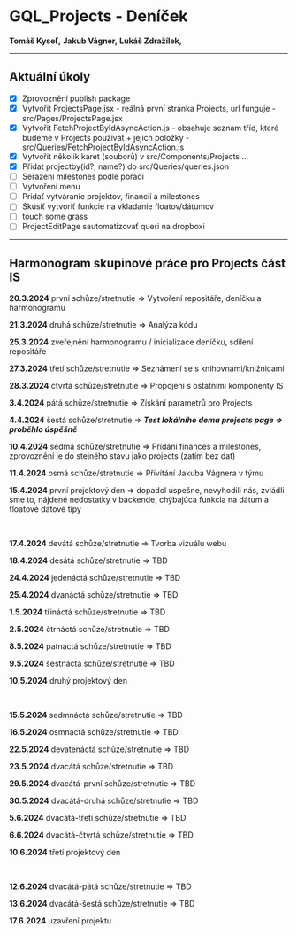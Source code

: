 # GQL_Projects - Deníček

__Tomáš Kyseľ,__ 
__Jakub Vágner,__ 
__Lukáš Zdražílek,__ 
________________________________________________________________________

## Aktuální úkoly

- [x] Zprovoznění publish package
- [x] Vytvořit ProjectsPage.jsx - reálná první stránka Projects, url funguje - src/Pages/ProjectsPage.jsx
- [x] Vytvořit FetchProjectByIdAsyncAction.js - obsahuje seznam tříd, které budeme v Projects používat + jejich položky - src/Queries/FetchProjectByIdAsyncAction.js
- [x] Vytvořit několik karet (souborů) v src/Components/Projects ...
- [x] Přidat projectby(id?, name?) do src/Queries/queries.json
- [ ] Seřazení milestones podle pořadí
- [ ] Vytvoření menu
- [ ] Pridať vytváranie projektov, financií a milestones
- [ ] Skúsiť vytvoriť funkcie na vkladanie floatov/dátumov
- [ ] touch some grass
- [ ] ProjectEditPage sautomatizovať queri na dropboxi

________________________________________________________________________

## Harmonogram skupinové práce pro Projects část IS


__20.3.2024__ první schůze/stretnutie => Vytvoření repositáře, deníčku a harmonogramu

__21.3.2024__ druhá schůze/stretnutie => Analýza kódu

__25.3.2024__ zveřejnění harmonogramu / inicializace deníčku, sdílení repositáře

__27.3.2024__ třetí schůze/stretnutie => Seznámení se s knihovnami/knižnicami

__28.3.2024__ čtvrtá schůze/stretnutie => Propojení s ostatními komponenty IS

__3.4.2024__ pátá schůze/stretnutie => Získání parametrů pro Projects

__4.4.2024__ šestá schůze/stretnutie => ***Test lokálního dema projects page => proběhlo úspěšně***

__10.4.2024__ sedmá schůze/stretnutie => Přidání finances a milestones, zprovoznění je do stejného stavu jako projects (zatím bez dat)

__11.4.2024__ osmá schůze/stretnutie => Přivítání Jakuba Vágnera v týmu

__15.4.2024__ první projektový den => dopadol úspešne, nevyhodili nás, zvládli sme to, nájdené nedostatky v backende, chýbajúca funkcia na dátum a floatové dátové tipy

<br />

__17.4.2024__ devátá schůze/stretnutie => Tvorba vizuálu webu

__18.4.2024__ desátá schůze/stretnutie => TBD

__24.4.2024__ jedenáctá schůze/stretnutie => TBD

__25.4.2024__ dvanáctá schůze/stretnutie => TBD

__1.5.2024__ třináctá schůze/stretnutie => TBD

__2.5.2024__ čtrnáctá schůze/stretnutie => TBD

__8.5.2024__ patnáctá schůze/stretnutie => TBD

__9.5.2024__ šestnáctá schůze/stretnutie => TBD

__10.5.2024__ druhý projektový den

<br />

__15.5.2024__ sedmnáctá schůze/stretnutie => TBD

__16.5.2024__ osmnáctá schůze/stretnutie => TBD

__22.5.2024__ devatenáctá schůze/stretnutie => TBD

__23.5.2024__ dvacátá schůze/stretnutie => TBD

__29.5.2024__ dvacátá-první schůze/stretnutie => TBD

__30.5.2024__ dvacátá-druhá schůze/stretnutie => TBD

__5.6.2024__ dvacátá-třetí schůze/stretnutie => TBD

__6.6.2024__ dvacátá-čtvrtá schůze/stretnutie => TBD

__10.6.2024__ třetí projektový den

<br />

__12.6.2024__ dvacátá-pátá schůze/stretnutie => TBD

__13.6.2024__ dvacátá-šestá schůze/stretnutie => TBD

__17.6.2024__ uzavření projektu

